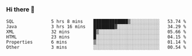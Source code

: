 ### Hi there 👋

<!--START_SECTION:waka-->

```text
SQL              5 hrs 8 mins    █████████████▒░░░░░░░░░░░   53.74 %
Java             3 hrs 16 mins   ████████▓░░░░░░░░░░░░░░░░   34.29 %
XML              32 mins         █▒░░░░░░░░░░░░░░░░░░░░░░░   05.66 %
HTML             23 mins         █░░░░░░░░░░░░░░░░░░░░░░░░   04.15 %
Properties       6 mins          ▒░░░░░░░░░░░░░░░░░░░░░░░░   01.14 %
Other            3 mins          ░░░░░░░░░░░░░░░░░░░░░░░░░   00.54 %
```

<!--END_SECTION:waka-->


<!--
**AnkelMauCastillo/AnkelMauCastillo** is a ✨ _special_ ✨ repository because its `README.md` (this file) appears on your GitHub profile.

Here are some ideas to get you started:

- 🔭 I’m currently working on ...
- 🌱 I’m currently learning ...
- 👯 I’m looking to collaborate on ...
- 🤔 I’m looking for help with ...
- 💬 Ask me about ...
- 📫 How to reach me: ...
- 😄 Pronouns: ...
- ⚡ Fun fact: ...
-->
